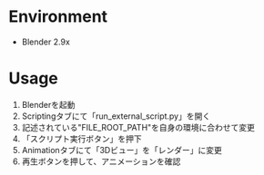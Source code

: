 # Environment
- Blender 2.9x

# Usage
1. Blenderを起動
1. Scriptingタブにて「run_external_script.py」を開く
1. 記述されている"FILE_ROOT_PATH"を自身の環境に合わせて変更
1. 「スクリプト実行ボタン」を押下
1. Animationタブにて「3Dビュー」を「レンダー」に変更
1. 再生ボタンを押して、アニメーションを確認